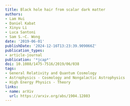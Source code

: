```yaml
---
title: Black hole hair from scalar dark matter
authors:
- Lam Hui
- Daniel Kabat
- Xinyu Li
- Luca Santoni
- Sam S.~C. Wong
date: '2019-06-01'
publishDate: '2024-12-16T13:23:39.909066Z'
publication_types:
- article-journal
publication: '*jcap*'
doi: 10.1088/1475-7516/2019/06/038
tags:
- General Relativity and Quantum Cosmology
- Astrophysics - Cosmology and Nongalactic Astrophysics
- High Energy Physics - Theory
links:
- name: arXiv
  url: https://arxiv.org/abs/1904.12803
---
```

